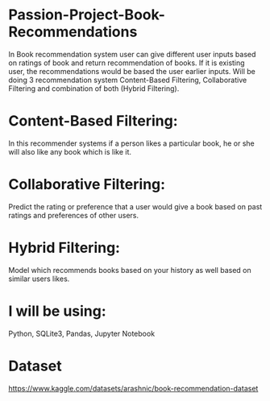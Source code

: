 # Passion-Project-Book-Recommendations

In Book recommendation system user can give different user inputs based on ratings of book and return recommendation of books. If it is existing user, the recommendations would be based the user earlier inputs.
Will be doing 3 recommendation system Content-Based Filtering, Collaborative Filtering and combination of both (Hybrid Filtering).
  # Content-Based Filtering:
In this recommender systems if a person likes a particular book, he or she will also like any book which is like it. 
  # Collaborative Filtering: 
Predict the rating or preference that a user would give a book based on past ratings and preferences of other users.
  # Hybrid Filtering: 
Model which recommends books based on your history as well based on similar users likes.

# I will be using:
Python,
SQLite3,
Pandas,
Jupyter Notebook

# Dataset 
https://www.kaggle.com/datasets/arashnic/book-recommendation-dataset
